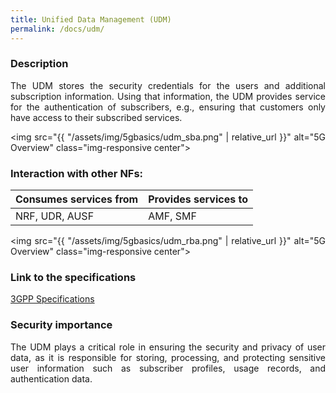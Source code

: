 ```yaml
---
title: Unified Data Management (UDM)
permalink: /docs/udm/
---
```

<style>body {text-align: justify}</style>

### Description
The UDM stores the security credentials for the users and additional subscription information. Using that information, the UDM provides service for the authentication of subscribers, e.g., ensuring that customers only have access to their subscribed services.

<img src="{{ "/assets/img/5gbasics/udm_sba.png" | relative_url }}" alt="5G Overview" class="img-responsive center">

### Interaction with other NFs:

| Consumes services from    | Provides services to  | 
| -------------             |-------------          |
| NRF, UDR, AUSF            | AMF, SMF              |

<img src="{{ "/assets/img/5gbasics/udm_rba.png" | relative_url }}" alt="5G Overview" class="img-responsive center">

### Link to the specifications
<a href="https://www.etsi.org/deliver/etsi_ts/129500_129599/129503/17.08.00_60/ts_129503v170800p.pdf">3GPP Specifications</a>

### Security importance
The UDM plays a critical role in ensuring the security and privacy of user data, as it is responsible for storing, processing, and protecting sensitive user information such as subscriber profiles, usage records, and authentication data.